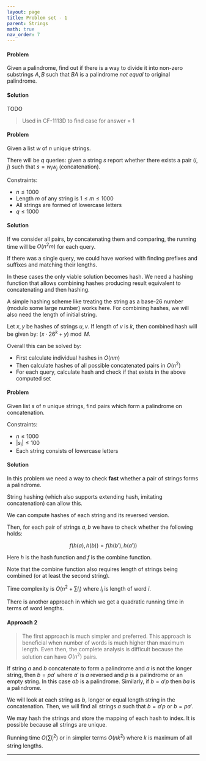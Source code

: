 ```yaml
---
layout: page
title: Problem set - 1
parent: Strings
math: true
nav_order: 7
---
```


#### Problem

Given a palindrome, find out if there is a way to divide it
into non-zero substrings $A,B$ such that $BA$ is a palindrome
*not equal* to original palindrome.

#### Solution

TODO

> Used in CF-1113D to find case for answer = 1

#### Problem

Given a list $w$ of $n$ unique strings.

There will be $q$ queries: given a string $s$ report
whether there exists a pair $(i, j)$ such that
$s = w_i w_j$ (concatenation). 

Constraints:
- $n \le 1000$
- Length $m$ of any string is $1 \le m \le 1000$
- All strings are formed of lowercase letters
- $q \le 1000$

#### Solution

If we consider all pairs, by concatenating them and comparing,
the running time will be $O(n^2 m)$ for each query.

If there was a single query, we could have worked with finding
prefixes and suffixes and matching their lengths.

In these cases the only viable solution becomes hash.
We need a hashing function that allows combining hashes
producing result equivalent to concatenating and then hashing.

A simple hashing scheme like treating the string as a base-26
number (modulo some large number) works here. For combining hashes,
we will also need the length of initial string.

Let $x, y$ be hashes of strings $u, v$. If length of $v$
is $k$, then combined hash will be given by:
$(x \cdot 26^k + y) \bmod M$.

Overall this can be solved by:
- First calculate individual hashes in $O(nm)$
- Then calculate hashes of all possible concatenated pairs in $O(n^2)$
- For each query, calculate hash and check if that exists in the above computed set

#### Problem

Given list $s$ of $n$ unique strings, find pairs which
form a palindrome on concatenation.

Constraints:
- $n \le 1000$
- $\vert s_i \vert \le 100$
- Each string consists of lowercase letters

#### Solution

In this problem we need a way to check **fast** whether
a pair of strings forms a palindrome.

String hashing (which also supports extending hash, imitating concatenation)
can allow this.

We can compute hashes of each string and its reversed version.

Then, for each pair of strings $a, b$ we have to check whether
the following holds:

$$
f(h(a), h(b)) = f(h(b'), h(a'))
$$

Here $h$ is the hash function and $f$ is the combine function.

Note that the combine function also requires length of strings being combined
(or at least the second string).

Time complexity is $O(n^2 + \sum{l_i})$ where $l_i$ is length of word $i$.

There is another approach in which we get a quadratic running
time in terms of word lengths.

#### Approach 2

> The first approach is much simpler and preferred.
> This approach is beneficial when number of words is much
> higher than maximum length. Even then, the complete
> analysis is difficult because the solution can have $O(n^2)$ pairs.

If string $a$ and $b$ concatenate to form a palindrome and $a$ is not the longer string,
then $b = pa'$ where $a'$ is $a$ reversed and $p$ is a palindrome or an empty string.
In this case $ab$ is a palindrome. Similarly, if $b = a'p$ then $ba$ is a palindrome.

We will look at each string as $b$, longer or equal length string in the
concatenation. Then, we will find all strings $a$ such that
$b = a'p$ or $b = pa'$.

We may hash the strings and store the mapping of each hash to index.
It is possible because all strings are unique.

Running time $O(\sum{ {l_i}^2 })$
or in simpler terms $O(nk^2)$ where $k$ is maximum of all string lengths.

***